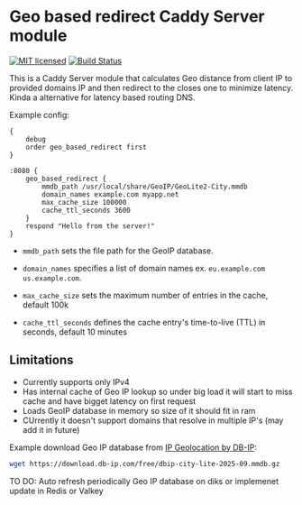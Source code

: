 # Geo based redirect Caddy Server module
[![MIT licensed][mit-badge]][mit-url]
[![Build Status][actions-badge]][actions-url]

[mit-badge]: https://img.shields.io/badge/license-MIT-blue.svg
[mit-url]: https://github.com/hmilkovi/caddy-geo-redirect/blob/main/LICENSE
[actions-badge]: https://github.com/hmilkovi/caddy-geo-redirect/actions/workflows/ci.yml/badge.svg?branch=main
[actions-url]: https://github.com/hmilkovi/caddy-geo-redirect/actions/workflows/ci.yml

This is a Caddy Server module that calculates Geo distance from client IP to provided domains IP
and then redirect to the closes one to minimize latency. Kinda a alternative for latency based routing DNS.


Example config:
```
{
    debug
    order geo_based_redirect first
}

:8080 {
    geo_based_redirect {
        mmdb_path /usr/local/share/GeoIP/GeoLite2-City.mmdb
        domain_names example.com myapp.net
        max_cache_size 100000
        cache_ttl_seconds 3600
    }
    respond "Hello from the server!"
}
```
- `mmdb_path` sets the file path for the GeoIP database.

- `domain_names` specifies a list of domain names ex. `eu.example.com us.example.com`.

- `max_cache_size` sets the maximum number of entries in the cache, default 100k

- `cache_ttl_seconds` defines the cache entry's time-to-live (TTL) in seconds, default 10 minutes

## Limitations
- Currently supports only IPv4
- Has internal cache of Geo IP lookup so under big load it will start to miss cache and have bigget latency on first request
- Loads GeoIP database in memory so size of it should fit in ram
- CUrrently it doesn't support domains that resolve in multiple IP's (may add it in future)


Example download Geo IP database from [IP Geolocation by DB-IP](https://db-ip.com):
```bash
wget https://download.db-ip.com/free/dbip-city-lite-2025-09.mmdb.gz
```
TO DO: Auto refresh periodically Geo IP database on diks or implemenet update in Redis or Valkey
